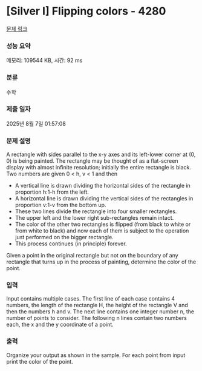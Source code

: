 # [Silver I] Flipping colors - 4280 

[문제 링크](https://www.acmicpc.net/problem/4280) 

### 성능 요약

메모리: 109544 KB, 시간: 92 ms

### 분류

수학

### 제출 일자

2025년 8월 7일 01:57:08

### 문제 설명

<p>A rectangle with sides parallel to the x-y axes and its left-lower corner at (0, 0) is being painted. The rectangle may be thought of as a flat-screen display with almost infinite resolution; initially the entire rectangle is black. Two numbers are given 0 < h, v < 1 and then</p>

<ul>
	<li>A vertical line is drawn dividing the horizontal sides of the rectangle in proportion h:1-h from the left.</li>
	<li>A horizontal line is drawn dividing the vertical sides of the rectangles in proportion v:1-v from the bottom up.</li>
	<li>These two lines divide the rectangle into four smaller rectangles.</li>
	<li>The upper left and the lower right sub-rectangles remain intact.</li>
	<li>The color of the other two rectangles is flipped (from black to white or from white to black) and now each of them is subject to the operation just performed on the bigger rectangle.</li>
	<li>This process continues (in principle) forever.</li>
</ul>

<p>Given a point in the original rectangle but not on the boundary of any rectangle that turns up in the process of painting, determine the color of the point.</p>

### 입력 

 <p>Input contains multiple cases. The first line of each case contains 4 numbers, the length of the rectangle H, the height of the rectangle V and then the numbers h and v. The next line contains one integer number n, the number of points to consider. The following n lines contain two numbers each, the x and the y coordinate of a point.</p>

### 출력 

 <p>Organize your output as shown in the sample. For each point from input print the color of the point.</p>

